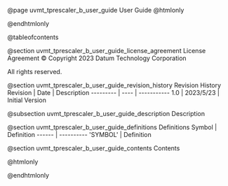 @page uvmt_tprescaler_b_user_guide User Guide
@htmlonly
<div class="autonumbering">
@endhtmlonly


@tableofcontents


@section uvmt_tprescaler_b_user_guide_license_agreement License Agreement
© Copyright 2023 Datum Technology Corporation

All rights reserved.


@section uvmt_tprescaler_b_user_guide_revision_history Revision History
Revision  | Date | Description
--------- | ---- | -----------
1.0 | 2023/5/23 | Initial Version

@subsection uvmt_tprescaler_b_user_guide_description Description


@section uvmt_tprescaler_b_user_guide_definitions Definitions
Symbol | Definition
------ | ----------
 'SYMBOL' | Definition


@section uvmt_tprescaler_b_user_guide_contents Contents


@htmlonly
</div>
@endhtmlonly